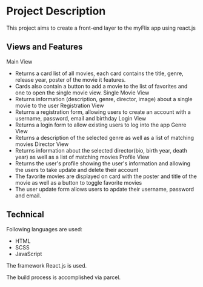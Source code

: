 # Project Description

This project aims to create a front-end layer to the myFlix app using react.js

## Views and Features

Main View

- Returns a card list of all movies, each card contains the title, genre, release year, poster of the movie it features.
- Cards also contain a button to add a movie to the list of favorites and one to open the single movie view.
  Single Movie View
- Returns information (description, genre, director, image) about a single movie to the user
  Registration View
- Returns a registration form, allowing users to create an account with a username, password, email and birthday
  Login View
- Returns a login form to allow existing users to log into the app
  Genre View
- Returns a description of the selected genre as well as a list of matching movies
  Director View
- Returns information about the selected director(bio, birth year, death year) as well as a list of matching movies
  Profile View
- Returns the user's profile showing the user's information and allowing the users to take update and delete their account
- The favorite movies are displayed on card with the poster and title of the movie as well as a button to toggle favorite movies
- The user update form allows users to apdate their username, password and email.

## Technical

Following languages are used:

- HTML
- SCSS
- JavaScript

The framework React.js is used.

The build process is accomplished via parcel.
